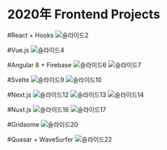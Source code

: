 # 2020年 Frontend Projects

#React + Hooks
![슬라이드2](https://user-images.githubusercontent.com/20349742/106447608-0a5af480-64c5-11eb-9ad3-3a81bcf7011d.PNG)

#Vue.js
![슬라이드4](https://user-images.githubusercontent.com/20349742/106447645-1941a700-64c5-11eb-84df-0e477bb6bf3e.PNG)

#Angular 8 + Firebase
![슬라이드6](https://user-images.githubusercontent.com/20349742/106447647-19da3d80-64c5-11eb-9f23-100d6aeec8e5.PNG)
![슬라이드7](https://user-images.githubusercontent.com/20349742/106447649-1a72d400-64c5-11eb-9c49-6722f2c92a9d.PNG)

#Svelte
![슬라이드9](https://user-images.githubusercontent.com/20349742/106447650-1a72d400-64c5-11eb-99c0-2c1eb765d435.PNG)
![슬라이드10](https://user-images.githubusercontent.com/20349742/106447653-1b0b6a80-64c5-11eb-8c08-f14019867d06.PNG)

#Next.js
![슬라이드12](https://user-images.githubusercontent.com/20349742/106447654-1b0b6a80-64c5-11eb-949a-46a52c59bc12.PNG)
![슬라이드13](https://user-images.githubusercontent.com/20349742/106447655-1ba40100-64c5-11eb-97a3-91bf6a7c4c4f.PNG)
![슬라이드14](https://user-images.githubusercontent.com/20349742/106447657-1ba40100-64c5-11eb-88cb-a29445fcee8f.PNG)

#Nuxt.js
![슬라이드16](https://user-images.githubusercontent.com/20349742/106447658-1c3c9780-64c5-11eb-990d-9ab0be7ad5c8.PNG)
![슬라이드17](https://user-images.githubusercontent.com/20349742/106447659-1c3c9780-64c5-11eb-908f-3d9d967f84bb.PNG)

#Gridsome
![슬라이드20](https://user-images.githubusercontent.com/20349742/106447660-1cd52e00-64c5-11eb-8065-a3453f72802a.PNG)

#Quasar + WaveSurfer
![슬라이드22](https://user-images.githubusercontent.com/20349742/106447662-1d6dc480-64c5-11eb-9438-0c8f3980ab91.PNG)
